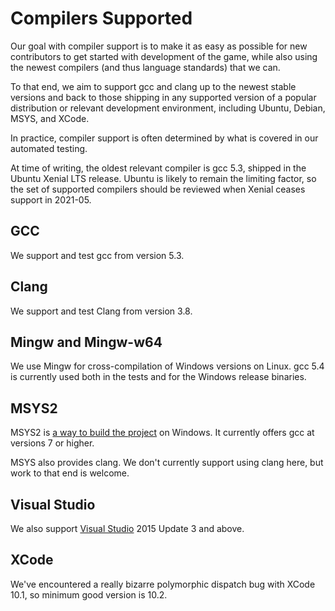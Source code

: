 # Compilers Supported

Our goal with compiler support is to make it as easy as possible for new
contributors to get started with development of the game, while also using the
newest compilers (and thus language standards) that we can.

To that end, we aim to support gcc and clang up to the newest stable versions
and back to those shipping in any supported version of a popular distribution
or relevant development environment, including Ubuntu, Debian, MSYS, and XCode.

In practice, compiler support is often determined by what is covered in our
automated testing.

At time of writing, the oldest relevant compiler is gcc 5.3, shipped in the
Ubuntu Xenial LTS release.  Ubuntu is likely to remain the limiting factor, so
the set of supported compilers should be reviewed when Xenial ceases support in
2021-05.

## GCC

We support and test gcc from version 5.3.

## Clang

We support and test Clang from version 3.8.

## Mingw and Mingw-w64

We use Mingw for cross-compilation of Windows versions on Linux.  gcc 5.4 is
currently used both in the tests and for the Windows release binaries.

## MSYS2

MSYS2 is [a way to build the project](COMPILING-MSYS.md) on Windows. It
currently offers gcc at versions 7 or higher.

MSYS also provides clang.  We don't currently support using clang here, but
work to that end is welcome.

## Visual Studio

We also support [Visual Studio](COMPILING-VS-VCPKG.md) 2015 Update 3 and above.

## XCode

We've encountered a really bizarre polymorphic dispatch bug with XCode 10.1, so minimum good version is 10.2.